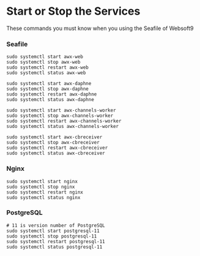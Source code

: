 # Start or Stop the Services

These commands you must know when you using the Seafile of Websoft9

### Seafile

```shell
sudo systemctl start awx-web
sudo systemctl stop awx-web
sudo systemctl restart awx-web
sudo systemctl status awx-web

sudo systemctl start awx-daphne
sudo systemctl stop awx-daphne
sudo systemctl restart awx-daphne
sudo systemctl status awx-daphne

sudo systemctl start awx-channels-worker 
sudo systemctl stop awx-channels-worker 
sudo systemctl restart awx-channels-worker 
sudo systemctl status awx-channels-worker 

sudo systemctl start awx-cbreceiver 
sudo systemctl stop awx-cbreceiver 
sudo systemctl restart awx-cbreceiver
sudo systemctl status awx-cbreceiver
```

### Nginx

```shell
sudo systemctl start nginx
sudo systemctl stop nginx
sudo systemctl restart nginx
sudo systemctl status nginx
```

### PostgreSQL

```shell
# 11 is version number of PostgreSQL
sudo systemctl start postgresql-11
sudo systemctl stop postgresql-11
sudo systemctl restart postgresql-11
sudo systemctl status postgresql-11
```